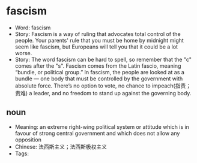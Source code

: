 # fascism

- Word: fascism
- Story: Fascism is a way of ruling that advocates total control of the people. Your parents' rule that you must be home by midnight might seem like fascism, but Europeans will tell you that it could be a lot worse.
- Story: The word fascism can be hard to spell, so remember that the "c" comes after the "s". Fascism comes from the Latin fascio, meaning “bundle, or political group.” In fascism, the people are looked at as a bundle — one body that must be controlled by the government with absolute force. There’s no option to vote, no chance to impeach(指责；责难) a leader, and no freedom to stand up against the governing body.

## noun

- Meaning: an extreme right-wing political system or attitude which is in favour of strong central government and which does not allow any opposition
- Chinese: 法西斯主义；法西斯极权主义
- Tags: 


